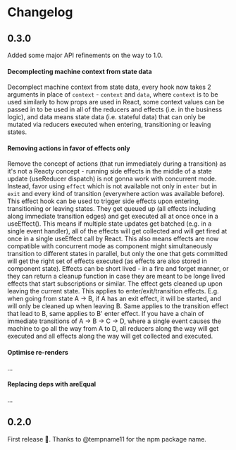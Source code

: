# Changelog

## 0.3.0

Added some major API refinements on the way to 1.0.

#### Decomplecting machine context from state data

Decomplect machine context from state data, every hook now takes 2 arguments in place of `context` - `context` and `data`, where `context` is to be used similarly to how props are used in React, some context values can be passed in to be used in all of the reducers and effects (i.e. in the business logic), and data means state data (i.e. stateful data) that can only be mutated via reducers executed when entering, transitioning or leaving states.

#### Removing actions in favor of effects only

Remove the concept of actions (that run immediately during a transition) as it's not a Reacty concept - running side effects in the middle of a state update (useReducer dispatch) is not gonna work with concurrent mode. Instead, favor using `effect` which is not available not only in `enter` but in `exit` and every kind of transition (everywhere action was available before). This effect hook can be used to trigger side effects upon entering, transitioning or leaving states. They get queued up (all effects including along immediate transition edges) and get executed all at once once in a useEffect(). This means if multiple state updates get batched (e.g. in a single event handler), all of the effects will get collected and will get fired at once in a single useEffect call by React. This also means effects are now compatible with concurrent mode as component might simultaneously transition to different states in parallel, but only the one that gets committed will get the right set of effects executed (as effects are also stored in component state). Effects can be short lived - in a fire and forget manner, or they can return a cleanup function in case they are meant to be longe lived effects that start subscriptions or similar. The effect gets cleaned up upon leaving the current state. This applies to enter/exit/transition effects. E.g. when going from state A -> B, if A has an exit effect, it will be started, and will only be cleaned up when leaving B. Same applies to the transition effect that lead to B, same applies to B' enter effect. If you have a chain of immediate transitions of A -> B -> C -> D, where a single event causes the machine to go all the way from A to D, all reducers along the way will get executed and all effects along the way will get collected and executed.

#### Optimise re-renders

...

#### Replacing deps with areEqual

...

## 0.2.0

First release 🎉. Thanks to @tempname11 for the npm package name.
